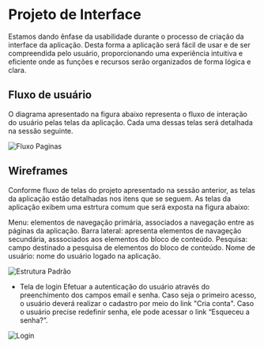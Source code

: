 
# Projeto de Interface

Estamos dando ênfase da usabilidade durante o processo de criação da interface da aplicação. Desta forma a aplicação será fácil de usar e de ser compreendida pelo usuário, proporcionando uma experiência intuitiva e eficiente onde as funções e recursos serão organizados de forma lógica e clara.

## Fluxo de usuário

O diagrama apresentado na figura abaixo representa o fluxo de interação do usuário pelas telas da aplicação. Cada uma dessas telas será detalhada na sessão seguinte.

![Fluxo Paginas](https://user-images.githubusercontent.com/126190493/232873448-19499e7a-9df9-4aad-bad2-9d58becb5e7e.jpg)

## Wireframes

Conforme fluxo de telas do projeto apresentado na sessão anterior, as telas da aplicação estão detalhadas nos itens que se seguem. As telas da aplicação exibem uma estrtura comum que será exposta na figura abaixo:

Menu: elementos de navegação primária, associados a navegação entre as páginas da aplicação.
Barra lateral: apresenta elementos de navageção secundária, asssociados aos elementos do bloco de conteúdo.
Pesquisa: campo destinado a pesquisa de elementos do bloco de conteúdo.
Nome de usuário: nome do usuário logado na aplicação.


![Estrutura Padrão](https://user-images.githubusercontent.com/126190493/232880590-54d3709c-111c-408e-9291-9f8bc4b6eb97.jpg)

- Tela de login
Efetuar a autenticação do usuário através do preenchimento dos campos email e senha. Caso seja o primeiro acesso, o usuário deverá realizar o cadastro por meio do link "Cria conta". Caso o usuário precise redefinir senha, ele pode acessar o link “Esqueceu a senha?”.

![Login](https://user-images.githubusercontent.com/126190493/232881893-06db8969-5037-4d1c-9bf2-6ce064b428a9.jpg)



